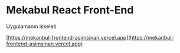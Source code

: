 # Mekabul React Front-End
Uygulamanın iskeleti

[https://mekanbul-frontend-asimsinan.vercel.app](https://mekanbul-frontend-asimsinan.vercel.app)